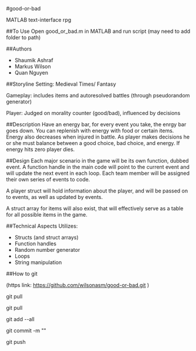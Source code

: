 #good-or-bad

MATLAB text-interface rpg

##To Use
Open good_or_bad.m in MATLAB and run script (may need to add folder to path)

##Authors
 - Shaumik Ashraf
 - Markus Wilson
 - Quan Nguyen

##Storyline
Setting: Medieval Times/ Fantasy

Gameplay: includes items and autoresolved battles (through pseudorandom generator)

Player: Judged on morality counter (good/bad), influenced by decisions


##Description
Have an energy bar, for every event you take, the enrgy bar goes down. You 
can replenish with energy with food or certain items. Energy also decreases 
when injured in battle. As player makes decisions he or she must balance
between a good choice, bad choice, and energy. If energy hits zero player
dies. 

##Design
Each major scenario in the game will be its own function, dubbed event. A
function handle in the main code will point to the current event and will
update the next event in each loop. Each team member will be assigned their
own series of events to code.

A player struct will hold information about the player, and will be passed
on to events, as well as updated by events. 

A struct array for items will also exist, that will effectively serve as a
table for all possible items in the game.

##Technical Aspects
Utilizes:
 - Structs (and struct arrays)
 - Function handles
 - Random number generator
 - Loops
 - String manipulation


##How to git

(https link: https://github.com/wilsonasm/good-or-bad.git )

git pull

<EDIT YOUR STUFF>

git pull <AGAIN>

git add --all

git commit -m "<PUT MESSAGE HERE>"

git push

<DONE>

